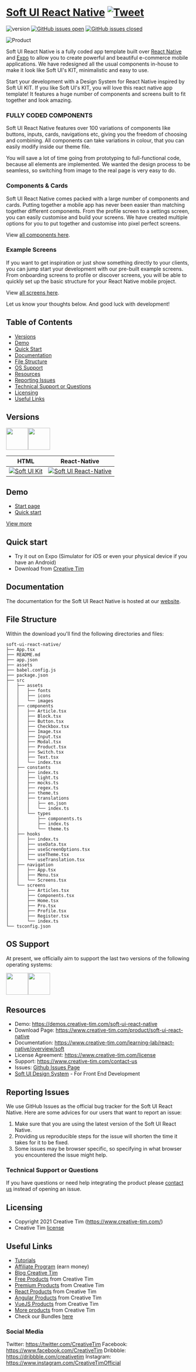 # [Soft UI React Native](https://demos.creative-tim.com/soft-ui-react-native/index.html) [![Tweet](https://img.shields.io/twitter/url/http/shields.io.svg?style=social&=twitter)](https://twitter.com/home?status=soft-ui%20React%20Native,%20a%20cool%20NowUI%20React%20Native%20App%20Template%20%E2%9D%A4%EF%B8%8F%20https%3A//bit.ly/2KAj86H%20%23reactnative%20%23NowUI%20%23designsystem%20%23developers%20via%20%40CreativeTim)

![version](https://img.shields.io/badge/version-1.0.1-blue.svg) [![GitHub issues open](https://img.shields.io/github/issues/creativetimofficial/ct-soft-ui-react-native.svg?style=flat)](https://github.com/creativetimofficial/ct-soft-ui-react-native/issues?q=is%3Aopen+is%3Aissue) [![GitHub issues closed](https://img.shields.io/github/issues-closed-raw/creativetimofficial/ct-soft-ui-react-native.svg?maxAge=2592000)](https://github.com/creativetimofficial/ct-soft-ui-react-native/issues?q=is%3Aissue+is%3Aclosed)

![Product](https://s3.amazonaws.com/creativetim_bucket/products/490/original/opt_soft_ui_react_native_thumbnail.jpg)

Soft UI React Native is a fully coded app template built over [React Native](https://facebook.github.io/react-native/?ref=creativetim) and [Expo](https://expo.io/?ref=creativetim) to allow you to create powerful and beautiful e-commerce mobile applications. We have redesigned all the usual components in-house to make it look like Soft UI's KIT, minimalistic and easy to use.

Start your development with a Design System for React Native inspired by Soft UI KIT. If you like Soft UI's KIT, you will love this react native app template! It features a huge number of components and screens built to fit together and look amazing.

### FULLY CODED COMPONENTS

Soft UI React Native features over 100 variations of components like buttons, inputs, cards, navigations etc, giving you the freedom of choosing and combining. All components can take variations in colour, that you can easily modify inside our theme file.

You will save a lot of time going from prototyping to full-functional code, because all elements are implemented. We wanted the design process to be seamless, so switching from image to the real page is very easy to do.

### Components & Cards

Soft UI React Native comes packed with a large number of components and cards. Putting together a mobile app has never been easier than matching together different components. From the profile screen to a settings screen, you can easily customise and build your screens. We have created multiple options for you to put together and customise into pixel perfect screens.

View [all components here](https://demos.creative-tim.com/soft-ui-react-native/).

### Example Screens

If you want to get inspiration or just show something directly to your clients, you can jump start your development with our pre-built example screens. From onboarding screens to profile or discover screens, you will be able to quickly set up the basic structure for your React Native mobile project.

View [all screens here](https://demos.creative-tim.com/soft-ui-react-native/#screens).

Let us know your thoughts below. And good luck with development!

## Table of Contents

- [Versions](#versions)
- [Demo](#demo)
- [Quick Start](#quick-start)
- [Documentation](#documentation)
- [File Structure](#file-structure)
- [OS Support](#os-support)
- [Resources](#resources)
- [Reporting Issues](#reporting-issues)
- [Technical Support or Questions](#technical-support-or-questions)
- [Licensing](#licensing)
- [Useful Links](#useful-links)

## Versions

[<img src="https://github.com/creativetimofficial/public-assets/blob/master/logos/html-logo.jpg?raw=true" width="60" height="60" />](https://www.creative-tim.com/product/soft-ui-kit-pro)[<img src="https://github.com/creativetimofficial/public-assets/blob/master/logos/react-native-logo.jpg?raw=true" width="60" height="60" />](https://www.creative-tim.com/product/soft-ui-react-native)

| HTML                                                                                                                                                                                  | React-Native                                                                                                                                                                                              |
| ------------------------------------------------------------------------------------------------------------------------------------------------------------------------------------- | --------------------------------------------------------------------------------------------------------------------------------------------------------------------------------------------------------- |
| [![Soft UI Kit](https://s3.amazonaws.com/creativetim_bucket/products/448/original/opt_sds_free_thumbnail.jpg?1614876201)](https://www.creative-tim.com/product/soft-ui-design-system) | [![Soft UI React-Native](https://s3.amazonaws.com/creativetim_bucket/products/490/original/opt_soft_ui_react_native_thumbnail.jpg?1625576346)](https://www.creative-tim.com/product/soft-ui-react-native) |

## Demo

- [Start page](https://demos.creative-tim.com/soft-ui-react-native)
- [Quick start](https://www.creative-tim.com/learning-lab/react-native/quick-start/soft)

[View more](https://demos.creative-tim.com/soft-ui-react-native)

## Quick start

- Try it out on Expo (Simulator for iOS or even your physical device if you have an Android)
- Download from [Creative Tim](https://www.creative-tim.com/product/soft-ui-react-native)

## Documentation

The documentation for the Soft UI React Native is hosted at our [website](https://www.creative-tim.com/learning-lab/react-native/overview/soft).

## File Structure

Within the download you'll find the following directories and files:

```
soft-ui-react-native/
├── App.tsx
├── README.md
├── app.json
├── assets
├── babel.config.js
├── package.json
├── src
│   ├── assets
│   │   ├── fonts
│   │   ├── icons
│   │   └── images
│   ├── components
│   │   ├── Article.tsx
│   │   ├── Block.tsx
│   │   ├── Button.tsx
│   │   ├── Checkbox.tsx
│   │   ├── Image.tsx
│   │   ├── Input.tsx
│   │   ├── Modal.tsx
│   │   ├── Product.tsx
│   │   ├── Switch.tsx
│   │   ├── Text.tsx
│   │   └── index.tsx
│   ├── constants
│   │   ├── index.ts
│   │   ├── light.ts
│   │   ├── mocks.ts
│   │   ├── regex.ts
│   │   ├── theme.ts
│   │   ├── translations
│   │   │   ├── en.json
│   │   │   └── index.ts
│   │   └── types
│   │       ├── components.ts
│   │       ├── index.ts
│   │       └── theme.ts
│   ├── hooks
│   │   ├── index.ts
│   │   ├── useData.tsx
│   │   ├── useScreenOptions.tsx
│   │   ├── useTheme.tsx
│   │   └── useTranslation.tsx
│   ├── navigation
│   │   ├── App.tsx
│   │   ├── Menu.tsx
│   │   └── Screens.tsx
│   └── screens
│       ├── Articles.tsx
│       ├── Components.tsx
│       ├── Home.tsx
│       ├── Pro.tsx
│       ├── Profile.tsx
│       ├── Register.tsx
│       └── index.ts
└── tsconfig.json
```

## OS Support

At present, we officially aim to support the last two versions of the following operating systems:

[<img src="https://raw.githubusercontent.com/creativetimofficial/ct-material-kit-pro-react-native/master/assets/android-logo.png" width="60" height="60" />](https://www.creative-tim.com/product/soft-ui-react-native)[<img src="https://raw.githubusercontent.com/creativetimofficial/ct-material-kit-pro-react-native/master/assets/apple-logo.png" width="60" height="60" />](https://www.creative-tim.com/product/soft-ui-react-native)

## Resources

- Demo: <https://demos.creative-tim.com/soft-ui-react-native>
- Download Page: <https://www.creative-tim.com/product/soft-ui-react-native>
- Documentation: <https://www.creative-tim.com/learning-lab/react-native/overview/soft>
- License Agreement: <https://www.creative-tim.com/license>
- Support: <https://www.creative-tim.com/contact-us>
- Issues: [Github Issues Page](https://github.com/creativetimofficial/ct-soft-ui-react-native/issues)
- [Soft UI Design System](https://www.creative-tim.com/product/soft-ui-design-system?ref=soft-uiprn-readme) - For Front End Development

## Reporting Issues

We use GitHub Issues as the official bug tracker for the Soft UI React Native. Here are some advices for our users that want to report an issue:

1. Make sure that you are using the latest version of the Soft UI React Native.
2. Providing us reproducible steps for the issue will shorten the time it takes for it to be fixed.
3. Some issues may be browser specific, so specifying in what browser you encountered the issue might help.

### Technical Support or Questions

If you have questions or need help integrating the product please [contact us](https://www.creative-tim.com/contact-us) instead of opening an issue.

## Licensing

- Copyright 2021 Creative Tim (https://www.creative-tim.com/)
- Creative Tim [license](https://www.creative-tim.com/license)

## Useful Links

- [Tutorials](https://www.youtube.com/channel/UCVyTG4sCw-rOvB9oHkzZD1w)
- [Affiliate Program](https://www.creative-tim.com/affiliates/new) (earn money)
- [Blog Creative Tim](http://blog.creative-tim.com/)
- [Free Products](https://www.creative-tim.com/bootstrap-themes/free) from Creative Tim
- [Premium Products](https://www.creative-tim.com/bootstrap-themes/premium) from Creative Tim
- [React Products](https://www.creative-tim.com/bootstrap-themes/react-themes) from Creative Tim
- [Angular Products](https://www.creative-tim.com/bootstrap-themes/angular-themes) from Creative Tim
- [VueJS Products](https://www.creative-tim.com/bootstrap-themes/vuejs-themes) from Creative Tim
- [More products](https://www.creative-tim.com/bootstrap-themes) from Creative Tim
- Check our Bundles [here](https://www.creative-tim.com/bundles?ref=soft-ui-github-readme)

### Social Media

Twitter: <https://twitter.com/CreativeTim>
Facebook: <https://www.facebook.com/CreativeTim>
Dribbble: <https://dribbble.com/creativetim>
Instagram: <https://www.instagram.com/CreativeTimOfficial>
